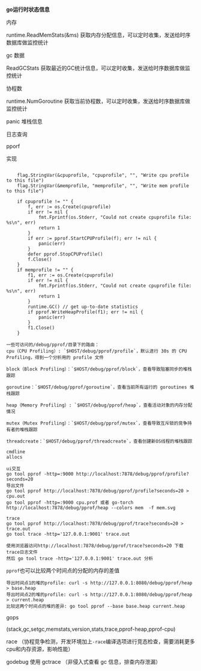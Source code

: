 **go运行时状态信息**

内存

runtime.ReadMemStats(&ms) 获取内存分配信息，可以定时收集，发送给时序数据库做监控统计

gc 数据

ReadGCStats 获取最近的GC统计信息，可以定时收集，发送给时序数据库做监控统计

协程数

runtime.NumGoroutine 获取当前协程数，可以定时收集，发送给时序数据库做监控统计

panic 堆栈信息

日志查询



pporf

实现

```

    flag.StringVar(&cpuprofile, "cpuprofile", "", "Write cpu profile to this file")
    flag.StringVar(&memprofile, "memprofile", "", "Write mem profile to this file")

    if cpuprofile != "" {
        f, err := os.Create(cpuprofile)
        if err != nil {
            fmt.Fprintf(os.Stderr, "Could not create cpuprofile file: %s\n", err)
            return 1
        }
        if err := pprof.StartCPUProfile(f); err != nil {
            panic(err)
        }
        defer pprof.StopCPUProfile()
        f.Close()
    }
    if memprofile != "" {
        f1, err := os.Create(cpuprofile)
        if err != nil {
            fmt.Fprintf(os.Stderr, "Could not create cpuprofile file: %s\n", err)
            return 1
        }
        runtime.GC() // get up-to-date statistics
        if pprof.WriteHeapProfile(f1); err != nil {
            panic(err)
        }
        f1.Close()
    }
```



```
一些可访问的/debug/pprof/目录下的路由：
cpu（CPU Profiling）: `$HOST/debug/pprof/profile`，默认进行 30s 的 CPU Profiling，得到一个分析用的 profile 文件

block（Block Profiling）：`$HOST/debug/pprof/block`，查看导致阻塞同步的堆栈跟踪

goroutine：`$HOST/debug/pprof/goroutine`，查看当前所有运行的 goroutines 堆栈跟踪

heap（Memory Profiling）: `$HOST/debug/pprof/heap`，查看活动对象的内存分配情况

mutex（Mutex Profiling）：`$HOST/debug/pprof/mutex`，查看导致互斥锁的竞争持有者的堆栈跟踪

threadcreate：`$HOST/debug/pprof/threadcreate`，查看创建新OS线程的堆栈跟踪

cmdline
allocs

ui交互
go tool pprof -http=:9000 http://localhost:7878/debug/pprof/profile?seconds=20
导出文件
go tool pprof http://localhost:7878/debug/pprof/profile?seconds=20 > cpu.out
go tool pprof -http=:9000 cpu.prof 或者 go-torch http://localhost:7878/debug/pprof/heap --colors mem  -f mem.svg

trace
go tool pprof http://localhost:7878/debug/pprof/trace?seconds=20 > trace.out
go tool trace -http='127.0.0.1:9001' trace.out

使用浏览器访问http://localhost:7878/debug/pprof/trace?seconds=20 下载trace日志文件
然后 go tool trace -http='127.0.0.1:9001' trace.out 分析
```



`pprof`也可以比较两个时间点的分配的内存的差值

```
导出时间点1的堆的profile: curl -s http://127.0.0.1:8080/debug/pprof/heap > base.heap
导出时间点2的堆的profile: curl -s http://127.0.0.1:8080/debug/pprof/heap > current.heap
比较这两个时间点的堆的差异: go tool pprof --base base.heap current.heap
```





gops

 (stack,gc,setgc,memstats,version,stats,trace,pprof-heap,pprof-cpu)



race （协程竞争检测，开发环境加上`-race`编译选项进行竞态检查，需要消耗更多cpu和内存资源，影响性能）

godebug 使用 gctrace （非侵入式查看 gc 信息，排查内存泄漏）

